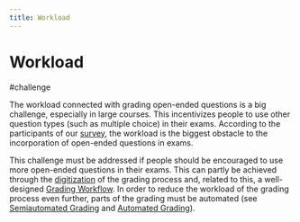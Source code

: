 ```yaml
---
title: Workload
---
```


# Workload

#challenge

The workload connected with grading open-ended questions is a big challenge, especially in large courses. This incentivizes people to use other question types (such as multiple choice) in their exams. According to the participants of our [survey](research/survey/Summary-of-Initial-Survey.md), the workload is the biggest obstacle to the incorporation of open-ended questions in exams.

This challenge must be addressed if people should be encouraged to use more open-ended questions in their exams. This can partly be achieved through the [digitization](research/features/definitions/digitization.md) of the grading process and, related to this, a well-designed [Grading Workflow](research/features/definitions/grading-workflow.md). In order to reduce the workload of the grading process even further, parts of the grading must be automated (see [Semiautomated Grading](research/concepts/semiautomated-grading.md) and [Automated Grading](research/concepts/automated-grading.md)).
